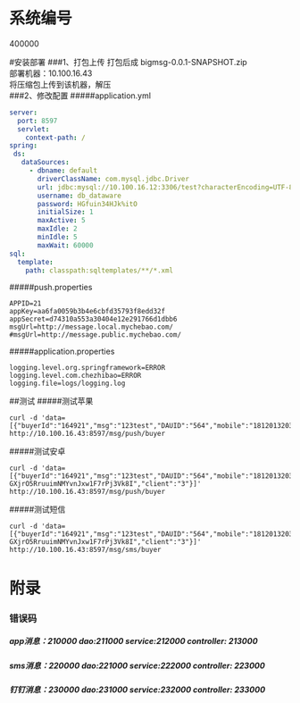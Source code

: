 # 系统编号
400000

#安装部署
###1、打包上传
打包后成 bigmsg-0.0.1-SNAPSHOT.zip  
部署机器：10.100.16.43  
将压缩包上传到该机器，解压   
###2、修改配置
#####application.yml
```yaml
server:
  port: 8597
  servlet:
    context-path: /
spring:
 ds:
   dataSources:
     - dbname: default
       driverClassName: com.mysql.jdbc.Driver
       url: jdbc:mysql://10.100.16.12:3306/test?characterEncoding=UTF-8
       username: db_dataware
       password: HGfuin34HJk%itO
       initialSize: 1
       maxActive: 5
       maxIdle: 2
       minIdle: 5
       maxWait: 60000
sql:
  template:
    path: classpath:sqltemplates/**/*.xml

```
#####push.properties
```properties
APPID=21
appKey=aa6fa0059b3b4e6cbfd35793f8edd32f
appSecret=d74310a553a30404e12e291766d1dbb6
msgUrl=http://message.local.mychebao.com/
#msgUrl=http://message.public.mychebao.com/
```
#####application.properties
```properties
logging.level.org.springframework=ERROR
logging.level.com.chezhibao=ERROR
logging.file=logs/logging.log

```
##测试
#####测试苹果
```
curl -d 'data=[{"buyerId":"164921","msg":"123test","DAUID":"564","mobile":"18120132039","token":"e83777eebd2965c2bec2ead3b2f110e867b28ab1aadcefc5325d27c3f2ec7808","client":"2"}]' http://10.100.16.43:8597/msg/push/buyer
```
#####测试安卓
```
curl -d 'data=[{"buyerId":"164921","msg":"123test","DAUID":"564","mobile":"18120132039","token":"AqfvPPsZS9OM-GXjrO5RruuimNMYvnJxw1F7rPj3Vk8I","client":"3"}]' http://10.100.16.43:8597/msg/push/buyer
```
#####测试短信
```
curl -d 'data=[{"buyerId":"164921","msg":"123test","DAUID":"564","mobile":"18120132039","token":"AqfvPPsZS9OM-GXjrO5RruuimNMYvnJxw1F7rPj3Vk8I","client":"3"}]' http://10.100.16.43:8597/msg/sms/buyer

```

# 附录
### 错误码
##### app消息：210000  dao:211000 service:212000  controller: 213000
##### sms消息：220000  dao:221000 service:222000  controller: 223000
##### 钉钉消息：230000 dao:231000 service:232000  controller: 233000